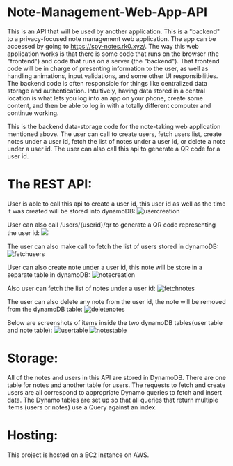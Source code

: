 # Note-Management-Web-App-API

This is an API that will be used by another application. This is a "backend" to a privacy-focused note management web application. The app can be accessed by going to https://spy-notes.rk0.xyz/. The way this web application works is that there is some code that runs on the browser (the "frontend") and code that runs on a server (the "backend"). That frontend code will be in charge of presenting information to the user, as well as handling animations, input validations, and some other UI responsibilities. The backend code is often responsible for things like centralized data storage and authentication. Intuitively, having data stored in a central location is what lets you log into an app on your phone, create some content, and then be able to log in with a totally different computer and continue working.

This is the backend data-storage code for the note-taking web application mentioned above. The user can call to create users, fetch users list, create notes under a user id, fetch the list of notes under a user id, or delete a note under a user id. The user can also call this api to generate a QR code for a user id.

# The REST API:
User is able to call this api to create a user id, this user id as well as the time it was created will be stored into dynamoDB:
![usercreation](https://github.com/ShuaoC/Note-Management-Web-App-API/blob/main/pics/usercreation.png)

User can also call /users/{userid}/qr to generate a QR code representing the user id:
![](https://github.com/ShuaoC/Note-Management-Web-App-API/blob/main/src/main/resources/QRCode.png)

The user can also make call to fetch the list of users stored in dynamoDB:
![fetchusers](https://github.com/ShuaoC/Note-Management-Web-App-API/blob/main/pics/fetchusers.png)

User can also create note under a user id, this note will be store in a separate table in dynamoDB:
![notecreation](https://github.com/ShuaoC/Note-Management-Web-App-API/blob/main/pics/createnotes.png)

Also user can fetch the list of notes under a user id:
![fetchnotes](https://github.com/ShuaoC/Note-Management-Web-App-API/blob/main/pics/fetchnotes.png)

The user can also delete any note from the user id, the note will be removed from the dynamoDB table:
![deletenotes](https://github.com/ShuaoC/Note-Management-Web-App-API/blob/main/pics/deletenotes.png)

Below are screenshots of items inside the two dynamoDB tables(user table and note table):
![usertable](https://github.com/ShuaoC/Note-Management-Web-App-API/blob/main/pics/useridtable.png)
![notestable](https://github.com/ShuaoC/Note-Management-Web-App-API/blob/main/pics/notestable.png)

# Storage:
All of the notes and users in this API are stored in DynamoDB. There are one table for notes and another table for users. The requests to fetch and create users are all correspond to appropriate Dynamo queries to fetch and insert data. The Dynamo tables are set up so that all queries that return multiple items (users or notes) use a Query against an index.

# Hosting:
This project is hosted on a EC2 instance on AWS.
